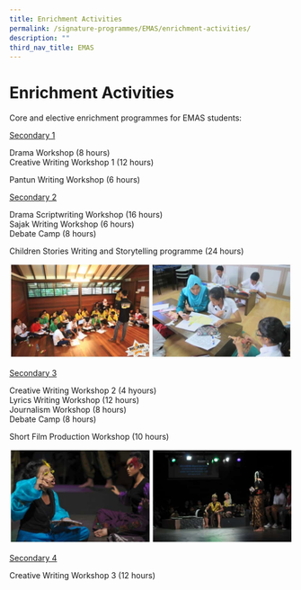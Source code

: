```yaml
---
title: Enrichment Activities
permalink: /signature-programmes/EMAS/enrichment-activities/
description: ""
third_nav_title: EMAS
---
```

# Enrichment Activities
Core and elective enrichment programmes for EMAS students:

<u>Secondary 1</u>

Drama Workshop (8 hours)  
Creative Writing Workshop 1 (12 hours)

Pantun Writing Workshop (6 hours)

<u>Secondary 2</u>

Drama Scriptwriting Workshop (16 hours)  
Sajak Writing Workshop (6 hours)  
Debate Camp (8 hours)

Children Stories Writing and Storytelling programme (24 hours)

![](/images/Signature%20Programmes/1-16.jpg)

<u>Secondary 3</u>

Creative Writing Workshop 2 (4 hyours)  
Lyrics Writing Workshop (12 hours)  
Journalism Workshop (8 hours)  
Debate Camp (8 hours)

Short Film Production Workshop (10 hours)

![](/images/Signature%20Programmes/2-9.jpg)

<u>Secondary 4</u>

Creative Writing Workshop 3 (12 hours)